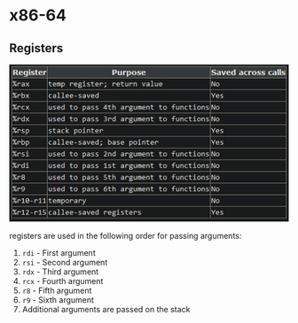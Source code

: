 # x86-64

## Registers

![](Attachments/Pasted%20image%2020231212234202.png)

registers are used in the following order for passing arguments:

1. `rdi` - First argument
2. `rsi` - Second argument
3. `rdx` - Third argument
4. `rcx` - Fourth argument
5. `r8` - Fifth argument
6. `r9` - Sixth argument
7. Additional arguments are passed on the stack

